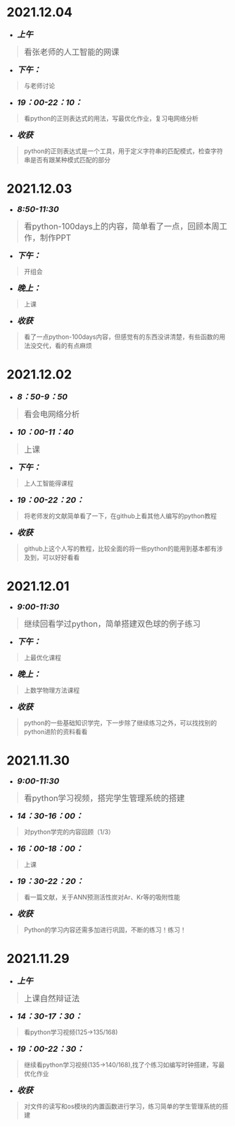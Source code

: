 #  2021.12.04
* <font size=4>__*上午*__</font>
> <font size=4>看张老师的人工智能的网课</font>
* <font size=4>__*下午：*__</font>
>与老师讨论
* <font size=4>__*19：00-22：10：*__</font>
>看python的正则表达式的用法，写最优化作业，复习电网络分析
* <font size=4>__*收获*__</font>
>python的正则表达式是一个工具，用于定义字符串的匹配模式，检查字符串是否有跟某种模式匹配的部分
#  2021.12.03
* <font size=4>__*8:50-11:30*__</font>
> <font size=4>看python-100days上的内容，简单看了一点，回顾本周工作，制作PPT</font>
* <font size=4>__*下午：*__</font>
>开组会
* <font size=4>__*晚上：*__</font>
>上课
* <font size=4>__*收获*__</font>
>看了一点python-100days内容，但感觉有的东西没讲清楚，有些函数的用法没交代，看的有点麻烦

#  2021.12.02
* <font size=4>__*8：50-9：50*__</font>
> <font size=4>看会电网络分析</font>
* <font size=4>__*10：00-11：40*__</font>
> <font size=4>上课</font>
* <font size=4>__*下午：*__</font>
>上人工智能得课程
* <font size=4>__*19：00-22：20：*__</font>
>将老师发的文献简单看了一下，在github上看其他人编写的python教程
* <font size=4>__*收获*__</font>
>github上这个人写的教程，比较全面的将一些python的能用到基本都有涉及到，可以好好看看


#  2021.12.01
* <font size=4>__*9:00-11:30*__</font>
> <font size=4>继续回看学过python，简单搭建双色球的例子练习</font>
* <font size=4>__*下午：*__</font>
>上最优化课程
* <font size=4>__*晚上：*__</font>
>上数学物理方法课程
* <font size=4>__*收获*__</font>
>python的一些基础知识学完，下一步除了继续练习之外，可以找找别的python进阶的资料看看

#  2021.11.30
* <font size=4>__*9:00-11:30*__</font>
> <font size=4>看python学习视频，搭完学生管理系统的搭建</font>
* <font size=4>__*14：30-16：00：*__</font>
>对python学完的内容回顾（1/3）
* <font size=4>__*16：00-18：00：*__</font>
>上课
* <font size=4>__*19：30-22：20：*__</font>
>看一篇文献，关于ANN预测活性炭对Ar、Kr等的吸附性能
* <font size=4>__*收获*__</font>
>Python的学习内容还需多加进行巩固，不断的练习！练习！

#  2021.11.29
* <font size=4>__*上午*__</font>
> <font size=4>上课自然辩证法</font>
* <font size=4>__*14：30-17：30：*__</font>
>看python学习视频(125->135/168)
* <font size=4>__*19：00-22：30：*__</font>
>继续看python学习视频(135->140/168),找了个练习如编写时钟搭建，写最优化作业
* <font size=4>__*收获*__</font>
>对文件的读写和os模块的内置函数进行学习，练习简单的学生管理系统的搭建
